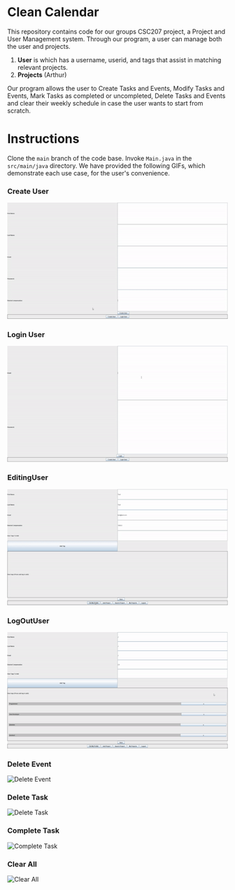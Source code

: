 # Clean Calendar

This repository contains code for our groups CSC207 project, a Project and User Management system. Through our program, a user can
manage both the user and projects.
1. __User__ is which has a username, userid, and tags that assist in matching relevant projects.
2. __Projects__ (Arthur)

Our program allows the user to Create Tasks and Events, Modify Tasks and Events, Mark Tasks as completed or uncompleted, Delete Tasks and Events and clear their weekly schedule in case the user wants to start from scratch.

# Instructions

Clone the ```main``` branch of the code base. Invoke ```Main.java``` in the ```src/main/java``` directory. We have provided the following GIFs, which demonstrate each use case, for the user's convenience.

### Create User

![Create User](image/CreatingUser.gif)

### Login User

![Login User](image/LoginUser.gif)

### EditingUser

![Editing User](image/EditingUser.gif)

### LogOutUser

![Modify Task](image/LogOutUser.gif)

### Delete Event

![Delete Event](images/DeleteEvent.gif)

### Delete Task

![Delete Task](images/DeleteTask.gif)

### Complete Task

![Complete Task](images/CompleteTask.gif)

### Clear All

![Clear All](images/ClearWeek.gif)